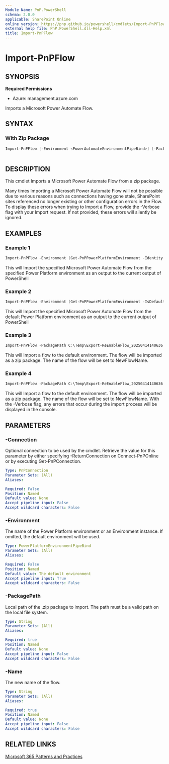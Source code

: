 ```yaml
---
Module Name: PnP.PowerShell
schema: 2.0.0
applicable: SharePoint Online
online version: https://pnp.github.io/powershell/cmdlets/Import-PnPFlow.html
external help file: PnP.PowerShell.dll-Help.xml
title: Import-PnPFlow
---
```

  
# Import-PnPFlow

## SYNOPSIS

**Required Permissions**

* Azure: management.azure.com

Imports a Microsoft Power Automate Flow.

## SYNTAX

### With Zip Package
```powershell
Import-PnPFlow [-Environment <PowerAutomateEnvironmentPipeBind>] [-PackagePath <String>] [-Name <String>] [-Connection <PnPConnection>]
 
```

## DESCRIPTION
This cmdlet Imports a Microsoft Power Automate Flow from a zip package.

Many times Importing a Microsoft Power Automate Flow will not be possible due to various reasons such as connections having gone stale, SharePoint sites referenced no longer existing or other configuration errors in the Flow. To display these errors when trying to Import a Flow, provide the -Verbose flag with your Import request. If not provided, these errors will silently be ignored.

## EXAMPLES

### Example 1
```powershell
Import-PnPFlow -Environment (Get-PnPPowerPlatformEnvironment -Identity "myenvironment") -PackagePath C:\Temp\Export-ReEnableFlow_20250414140636.zip -Name NewFlowName
```

This will Import the specified Microsoft Power Automate Flow from the specified Power Platform environment as an output to the current output of PowerShell

### Example 2
```powershell
Import-PnPFlow -Environment (Get-PnPPowerPlatformEnvironment -IsDefault) -PackagePath C:\Temp\Export-ReEnableFlow_20250414140636.zip -Name NewFlowName
```

This will Import the specified Microsoft Power Automate Flow from the default Power Platform environment as an output to the current output of PowerShell

### Example 3
```powershell
Import-PnPFlow -PackagePath C:\Temp\Export-ReEnableFlow_20250414140636.zip -Name NewFlowName
```

This will Import a flow to the default environment. The flow will be imported as a zip package. The name of the flow will be set to NewFlowName.

### Example 4
```powershell
Import-PnPFlow -PackagePath C:\Temp\Export-ReEnableFlow_20250414140636.zip -Name NewFlowName -Verbose
```

This will Import a flow to the default environment. The flow will be imported as a zip package. The name of the flow will be set to NewFlowName. With the -Verbose flag, any errors that occur during the import process will be displayed in the console.

## PARAMETERS

### -Connection
Optional connection to be used by the cmdlet.
Retrieve the value for this parameter by either specifying -ReturnConnection on Connect-PnPOnline or by executing Get-PnPConnection.

```yaml
Type: PnPConnection
Parameter Sets: (All)
Aliases:

Required: False
Position: Named
Default value: None
Accept pipeline input: False
Accept wildcard characters: False
```

### -Environment
The name of the Power Platform environment or an Environment instance. If omitted, the default environment will be used.

```yaml
Type: PowerPlatformEnvironmentPipeBind
Parameter Sets: (All)
Aliases:

Required: False
Position: Named
Default value: The default environment
Accept pipeline input: True
Accept wildcard characters: False
```

### -PackagePath
Local path of the .zip package to import. The path must be a valid path on the local file system.

```yaml
Type: String
Parameter Sets: (All)
Aliases:

Required: true
Position: Named
Default value: None
Accept pipeline input: False
Accept wildcard characters: False
```

### -Name
The new name of the flow.

```yaml
Type: String
Parameter Sets: (All)
Aliases:

Required: true
Position: Named
Default value: None
Accept pipeline input: False
Accept wildcard characters: False
```

## RELATED LINKS

[Microsoft 365 Patterns and Practices](https://aka.ms/m365pnp) 
